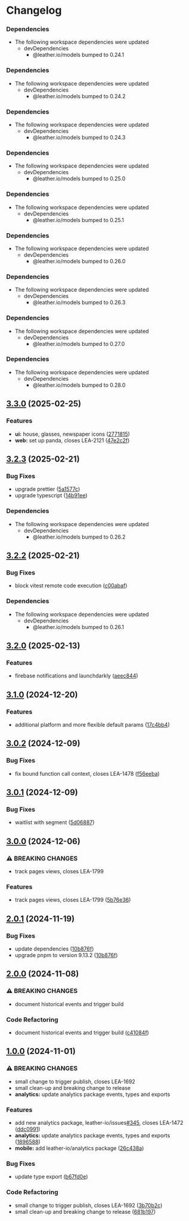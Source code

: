 # Changelog

### Dependencies

* The following workspace dependencies were updated
  * devDependencies
    * @leather.io/models bumped to 0.24.1

### Dependencies

* The following workspace dependencies were updated
  * devDependencies
    * @leather.io/models bumped to 0.24.2

### Dependencies

* The following workspace dependencies were updated
  * devDependencies
    * @leather.io/models bumped to 0.24.3

### Dependencies

* The following workspace dependencies were updated
  * devDependencies
    * @leather.io/models bumped to 0.25.0

### Dependencies

* The following workspace dependencies were updated
  * devDependencies
    * @leather.io/models bumped to 0.25.1

### Dependencies

* The following workspace dependencies were updated
  * devDependencies
    * @leather.io/models bumped to 0.26.0

### Dependencies

* The following workspace dependencies were updated
  * devDependencies
    * @leather.io/models bumped to 0.26.3

### Dependencies

* The following workspace dependencies were updated
  * devDependencies
    * @leather.io/models bumped to 0.27.0

### Dependencies

* The following workspace dependencies were updated
  * devDependencies
    * @leather.io/models bumped to 0.28.0

## [3.3.0](https://github.com/leather-io/mono/compare/@leather.io/analytics-v3.2.4...@leather.io/analytics-v3.3.0) (2025-02-25)


### Features

* **ui:** house, glasses, newspaper icons ([2771815](https://github.com/leather-io/mono/commit/27718151669705b6408ae68e3b97ed6a2d383e52))
* **web:** set up panda, closes LEA-2121 ([47e2c2f](https://github.com/leather-io/mono/commit/47e2c2f813d3280aeecabb9745cc94b03192cef0))

## [3.2.3](https://github.com/leather-io/mono/compare/@leather.io/analytics-v3.2.2...@leather.io/analytics-v3.2.3) (2025-02-21)


### Bug Fixes

* upgrade prettier ([5a1577c](https://github.com/leather-io/mono/commit/5a1577cc382b4399d427dbf049d1f1d08d984f33))
* upgrade typescript ([14b91ee](https://github.com/leather-io/mono/commit/14b91ee484d89d25399af7b3e9144e1b4e6a48a7))


### Dependencies

* The following workspace dependencies were updated
  * devDependencies
    * @leather.io/models bumped to 0.26.2

## [3.2.2](https://github.com/leather-io/mono/compare/@leather.io/analytics-v3.2.1...@leather.io/analytics-v3.2.2) (2025-02-21)


### Bug Fixes

* block vitest remote code execution ([c00abaf](https://github.com/leather-io/mono/commit/c00abaf33668b3274825dad886feb6dfadb1d9b1))


### Dependencies

* The following workspace dependencies were updated
  * devDependencies
    * @leather.io/models bumped to 0.26.1

## [3.2.0](https://github.com/leather-io/mono/compare/@leather.io/analytics-v3.1.3...@leather.io/analytics-v3.2.0) (2025-02-13)


### Features

* firebase notifications and launchdarkly ([aeec844](https://github.com/leather-io/mono/commit/aeec84451c31d08023af6253f4a1d50b6c06b8b5))

## [3.1.0](https://github.com/leather-io/mono/compare/@leather.io/analytics-v3.0.4...@leather.io/analytics-v3.1.0) (2024-12-20)


### Features

* additional platform and more flexible default params ([17c4bb4](https://github.com/leather-io/mono/commit/17c4bb42e5566387e70312249667698af3433687))

## [3.0.2](https://github.com/leather-io/mono/compare/@leather.io/analytics-v3.0.1...@leather.io/analytics-v3.0.2) (2024-12-09)


### Bug Fixes

* fix bound function call context, closes LEA-1478 ([f56eeba](https://github.com/leather-io/mono/commit/f56eeba192c192a2cd61d279adea41572117d61f))

## [3.0.1](https://github.com/leather-io/mono/compare/@leather.io/analytics-v3.0.0...@leather.io/analytics-v3.0.1) (2024-12-09)


### Bug Fixes

* waitlist with segment ([5d06887](https://github.com/leather-io/mono/commit/5d0688736eaad07f0ae30433b5b572e15587b0f5))

## [3.0.0](https://github.com/leather-io/mono/compare/@leather.io/analytics-v2.0.1...@leather.io/analytics-v3.0.0) (2024-12-06)


### ⚠ BREAKING CHANGES

* track pages views, closes LEA-1799

### Features

* track pages views, closes LEA-1799 ([5b76e36](https://github.com/leather-io/mono/commit/5b76e36e2f53230caa4e208880cb686154d68250))

## [2.0.1](https://github.com/leather-io/mono/compare/@leather.io/analytics-v2.0.0...@leather.io/analytics-v2.0.1) (2024-11-19)


### Bug Fixes

* update dependencies ([10b876f](https://github.com/leather-io/mono/commit/10b876f0fdb1ebcb49eb02add0b8d42a6e0aeae6))
* upgrade pnpm to version 9.13.2 ([10b876f](https://github.com/leather-io/mono/commit/10b876f0fdb1ebcb49eb02add0b8d42a6e0aeae6))

## [2.0.0](https://github.com/leather-io/mono/compare/@leather.io/analytics-v1.0.0...@leather.io/analytics-v2.0.0) (2024-11-08)


### ⚠ BREAKING CHANGES

* document historical events and trigger build

### Code Refactoring

* document historical events and trigger build ([c41084f](https://github.com/leather-io/mono/commit/c41084f01eaa8217ed99845220c6b251549c11b4))

## [1.0.0](https://github.com/leather-io/mono/compare/@leather.io/analytics-v0.0.1...@leather.io/analytics-v1.0.0) (2024-11-01)


### ⚠ BREAKING CHANGES

* small change to trigger publish, closes LEA-1692
* small clean-up and breaking change to release
* **analytics:** update analytics package events, types and exports

### Features

* add new analytics package, leather-io/issues[#345](https://github.com/leather-io/mono/issues/345), closes LEA-1472 ([ddc0991](https://github.com/leather-io/mono/commit/ddc099114135b276bb9db0275517bb3d8cf9344f))
* **analytics:** update analytics package events, types and exports ([1896588](https://github.com/leather-io/mono/commit/18965886c5cb7cf090cfcad8890116c2390577f8))
* **mobile:** add leather-io/analytics package ([26c438a](https://github.com/leather-io/mono/commit/26c438a48c32b11ff3e8b626f3b71c9f19025319))


### Bug Fixes

* update type export ([b67fd0e](https://github.com/leather-io/mono/commit/b67fd0ec0a15b8b762a9daa4937c174a2ed3ff19))


### Code Refactoring

* small change to trigger publish, closes LEA-1692 ([3b70b2c](https://github.com/leather-io/mono/commit/3b70b2c5740f30cbe595c0247898e5f412470e2a))
* small clean-up and breaking change to release ([681b197](https://github.com/leather-io/mono/commit/681b1972b4fff420c0bd104d839de80f1ecca90b))
